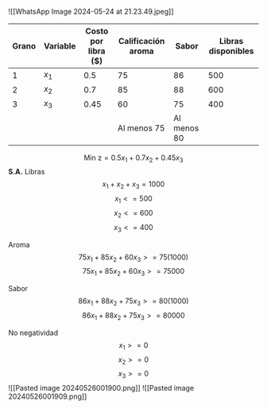 ![[WhatsApp Image 2024-05-24 at 21.23.49.jpeg]]

| Grano | Variable | Costo por libra ($) | Calificación aroma | Sabor       | Libras disponibles |
| ----- | -------- | ------------------- | ------------------ | ----------- | ------------------ |
| 1     | $x_1$    | 0.5                 | 75                 | 86          | 500                |
| 2     | $x_2$    | 0.7                 | 85                 | 88          | 600                |
| 3     | $x_3$    | 0.45                | 60                 | 75          | 400                |
|       |          |                     | Al menos 75        | Al menos 80 |                    |
$$\text{Min z} = 0.5x_1 + 0.7x_2 + 0.45x_3$$
**S.A.**
Libras
$$x_1 + x_2 + x_3 = 1000$$
$$x_1 <= 500$$
$$x_2 <= 600$$
$$x_3 <= 400$$

Aroma
$$75x_1 + 85x_2 + 60x_3 >= 75 (1000)$$
$$75x_1 + 85x_2 + 60x_3 >= 75000$$

Sabor
$$86x_1 + 88x_2 + 75x_3 >= 80 (1000)$$
$$86x_1 + 88x_2 + 75x_3 >= 80000$$

No negatividad
$$x_1 >= 0$$
$$x_2 >= 0$$
$$x_3 >= 0$$
![[Pasted image 20240526001900.png]]
![[Pasted image 20240526001909.png]]
